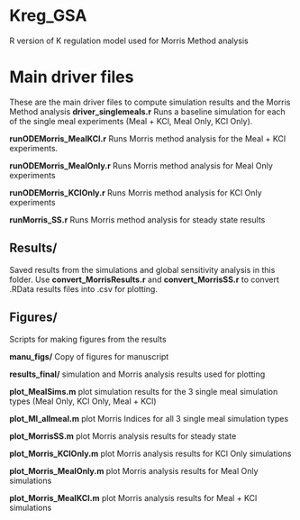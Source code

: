 # Kreg_GSA
 R version of K regulation model used for Morris Method analysis

 # Main driver files
These are the main driver files to compute simulation results and the Morris Method analysis 
**driver_singlemeals.r**
Runs a baseline simulation for each of the single meal experiments (Meal + KCl, Meal Only, KCl Only).

**runODEMorris_MealKCl.r**
Runs Morris method analysis for the Meal + KCl experiments.

**runODEMorris_MealOnly.r**
Runs Morris method analysis for Meal Only experiments

**runODEMorris_KClOnly.r**
Runs Morris method analysis for KCl Only experiments

**runMorris_SS.r**
Runs Morris method analysis for steady state results

 ## Results/
 Saved results from the simulations and global sensitivity analysis in this folder.
 Use **convert_MorrisResults.r** and **convert_MorrisSS.r** to convert .RData results files into .csv for plotting.

 ## Figures/
 Scripts for making figures from the results

 **manu_figs/** Copy of figures for manuscript

 **results_final/** simulation and Morris analysis results used for plotting

 **plot_MealSims.m** plot simulation results for the 3 single meal simulation types (Meal Only, KCl Only, Meal + KCl)

 **plot_MI_allmeal.m** plot Morris Indices for all 3 single meal simulation types

 **plot_MorrisSS.m** plot Morris analysis results for steady state

 **plot_Morris_KClOnly.m** plot Morris analysis results for KCl Only simulations

 **plot_Morris_MealOnly.m** plot Morris analysis results for Meal Only simulations

 **plot_Morris_MealKCl.m** plot Morris analysis results for Meal + KCl simulations
